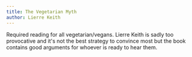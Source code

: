 ```yaml
---
title: The Vegetarian Myth
author: Lierre Keith
---
```


Required reading for all vegetarian/vegans. Lierre Keith is sadly too provocative and it's not the best strategy to convince most but the book contains good arguments for whoever is ready to hear them.
